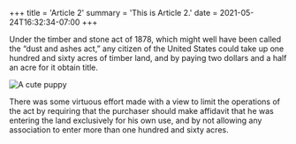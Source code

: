 +++
title = 'Article 2'
summary = 'This is Article 2.'
date = 2021-05-24T16:32:34-07:00
+++

Under the timber and stone act of 1878, which might well have been called the “dust and ashes act,” any citizen of the United States could take up one hundred and sixty acres of timber land, and by paying two dollars and a half an acre for it obtain title.

![A cute puppy](b.jpg)

There was some virtuous effort made with a view to limit the operations of the act by requiring that the purchaser should make affidavit that he was entering the land exclusively for his own use, and by not allowing any association to enter more than one hundred and sixty acres. 
